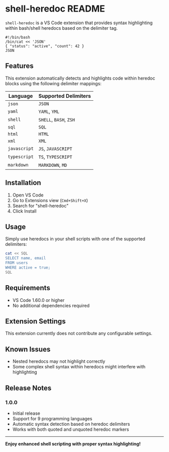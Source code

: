 # shell-heredoc README

`shell-heredoc` is a VS Code extension that provides syntax highlighting within bash/shell heredocs based on the delimiter tag.

``` shell
#!/bin/bash
/bin/cat << 'JSON'
{ "status": "active", "count": 42 }
JSON
```

## Features

This extension automatically detects and highlights code within heredoc blocks using the following delimiter mappings:

| Language     | Supported Delimiters   |
| ------------ | ---------------------- |
| `json`       | `JSON`                 |
| `yaml`       | `YAML`, `YML`          |
| `shell`      | `SHELL`, `BASH`, `ZSH` |
| `sql`        | `SQL`                  |
| `html`       | `HTML`                 |
| `xml`        | `XML`                  |
| `javascript` | `JS`, `JAVASCRIPT`     |
| `typescript` | `TS`, `TYPESCRIPT`     |
| `markdown`   | `MARKDOWN`, `MD`       |

## Installation

1. Open VS Code
2. Go to Extensions view (`Cmd+Shift+X`)
3. Search for "shell-heredoc"
4. Click Install

## Usage

Simply use heredocs in your shell scripts with one of the supported delimiters:

```bash
cat << SQL
SELECT name, email
FROM users
WHERE active = true;
SQL
```

## Requirements

- VS Code 1.60.0 or higher
- No additional dependencies required

## Extension Settings

This extension currently does not contribute any configurable settings.

## Known Issues

- Nested heredocs may not highlight correctly
- Some complex shell syntax within heredocs might interfere with highlighting

## Release Notes

### 1.0.0

- Initial release
- Support for 9 programming languages
- Automatic syntax detection based on heredoc delimiters
- Works with both quoted and unquoted heredoc markers

---

**Enjoy enhanced shell scripting with proper syntax highlighting!**

